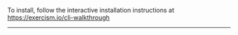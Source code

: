 To install, follow the interactive installation instructions at https://exercism.io/cli-walkthrough

---
